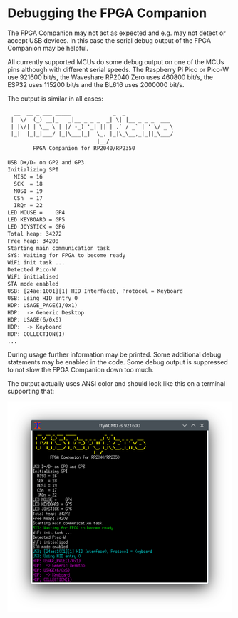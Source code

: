 # Debugging the FPGA Companion

The FPGA Companion may not act as expected and e.g. may not detect or
accept USB devices. In this case the serial debug output of the
FPGA Companion may be helpful.

All currently supported MCUs do some debug output on one of the MCUs
pins although with different serial speeds. The Raspberry Pi Pico or
Pico-W use 921600 bit/s, the Waveshare RP2040 Zero uses 460800 bit/s,
the ESP32 uses 115200 bit/s and the BL616 uses 2000000 bit/s.

The output is similar in all cases:

```
  __  __ _ ___ _____             _  _               
 |  \/  (_) __|_   _|__ _ _ _  _| \| |__ _ _ _  ___ 
 | |\/| | \__ \ | |/ -_) '_| || | .` / _` | ' \/ _ \
 |_|  |_|_|___/ |_|\___|_|  \_, |_|\_\__,_|_||_\___/
                            |__/                    
        FPGA Companion for RP2040/RP2350

USB D+/D- on GP2 and GP3
Initializing SPI
  MISO = 16
  SCK  = 18
  MOSI = 19
  CSn  = 17
  IRQn = 22
LED MOUSE =    GP4
LED KEYBOARD = GP5
LED JOYSTICK = GP6
Total heap: 34272
Free heap: 34208
Starting main communication task
SYS: Waiting for FPGA to become ready
WiFi init task ...
Detected Pico-W
WiFi initialised
STA mode enabled
USB: [24ae:1001][1] HID Interface0, Protocol = Keyboard
USB: Using HID entry 0
HDP: USAGE_PAGE(1/0x1)
HDP:  -> Generic Desktop
HDP: USAGE(6/0x6)
HDP:  -> Keyboard
HDP: COLLECTION(1)
...
```

During usage further information may be printed. Some additional debug
statements may be enabled in the code. Some debug output is suppressed
to not slow the FPGA Companion down too much.

The output actually uses ANSI color and should look like this on a
terminal supporting that:

![Debug output in terminal](debug.png)
